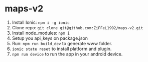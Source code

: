 # maps-v2

1. Install Ionic: `npm i -g ionic`
2. Clone repo: `git clone git@github.com:ZiFFeL1992/maps-v2.git`
3. Install node_modules: `npm i`
4. Setup you api_keys on package.json
5. Run: `npm run build_dev` to generate www folder.
6. `ionic state reset` to install platform and plugin.
7. `npm run device` to run the app in your android device.
